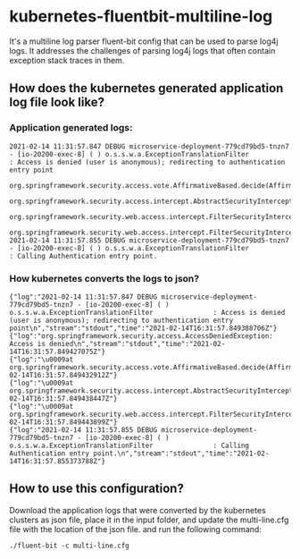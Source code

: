 # kubernetes-fluentbit-multiline-log

It's a multiline log parser fluent-bit config that can be used to parse log4j logs. It addresses the challenges of parsing log4j logs that often contain exception stack traces in them.  

## How does the kubernetes generated application log file look like?
### Application generated logs:
```
2021-02-14 11:31:57.847 DEBUG microservice-deployment-779cd79bd5-tnzn7 - [io-20200-exec-8] ( ) o.s.s.w.a.ExceptionTranslationFilter               : Access is denied (user is anonymous); redirecting to authentication entry point
    org.springframework.security.access.vote.AffirmativeBased.decide(AffirmativeBased.java:84)
    org.springframework.security.access.intercept.AbstractSecurityInterceptor.beforeInvocation(AbstractSecurityInterceptor.java:233)
    org.springframework.security.web.access.intercept.FilterSecurityInterceptor.invoke(FilterSecurityInterceptor.java:123)
    org.springframework.security.web.access.intercept.FilterSecurityInterceptor.doFilter(FilterSecurityInterceptor.java:90)
2021-02-14 11:31:57.855 DEBUG microservice-deployment-779cd79bd5-tnzn7 - [io-20200-exec-8] ( ) o.s.s.w.a.ExceptionTranslationFilter               : Calling Authentication entry point.
```
### How kubernetes converts the logs to json?
```
{"log":"2021-02-14 11:31:57.847 DEBUG microservice-deployment-779cd79bd5-tnzn7 - [io-20200-exec-8] ( ) o.s.s.w.a.ExceptionTranslationFilter               : Access is denied (user is anonymous); redirecting to authentication entry point\n","stream":"stdout","time":"2021-02-14T16:31:57.849388706Z"}
{"log":"org.springframework.security.access.AccessDeniedException: Access is denied\n","stream":"stdout","time":"2021-02-14T16:31:57.849427075Z"}
{"log":"\u0009at org.springframework.security.access.vote.AffirmativeBased.decide(AffirmativeBased.java:84)\n","stream":"stdout","time":"2021-02-14T16:31:57.849432912Z"}
{"log":"\u0009at org.springframework.security.access.intercept.AbstractSecurityInterceptor.beforeInvocation(AbstractSecurityInterceptor.java:233)\n","stream":"stdout","time":"2021-02-14T16:31:57.849438447Z"}
{"log":"\u0009at org.springframework.security.web.access.intercept.FilterSecurityInterceptor.invoke(FilterSecurityInterceptor.java:123)\n","stream":"stdout","time":"2021-02-14T16:31:57.849443899Z"}
{"log":"2021-02-14 11:31:57.855 DEBUG microservice-deployment-779cd79bd5-tnzn7 - [io-20200-exec-8] ( ) o.s.s.w.a.ExceptionTranslationFilter               : Calling Authentication entry point.\n","stream":"stdout","time":"2021-02-14T16:31:57.855373788Z"}
```

## How to use this configuration?
Download the application logs that were converted by the kubernetes clusters as json file, place it in the input folder, and update the multi-line.cfg file with the location of the json file. and run the following command:

```
./fluent-bit -c multi-line.cfg
```
